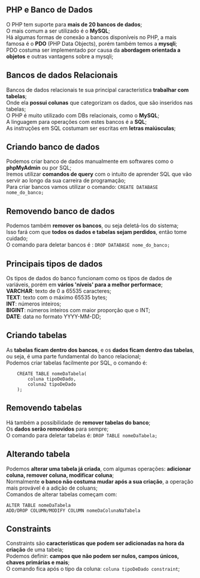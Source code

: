 ## PHP e Banco de Dados
O PHP tem suporte para **mais de 20 bancos de dados**;  
O mais comum a ser utilizado é o **MySQL**;  
Há algumas formas de conexão a bancos disponíveis no PHP, a mais famosa é o **PDO** (PHP Data Objects), porém também temos a **mysqli**;  
PDO costuma ser implementado por causa da **abordagem orientada a objetos** e outras vantagens sobre a mysqli;  

## Bancos de dados Relacionais
Bancos de dados relacionais te sua principal característica **trabalhar com tabelas**;  
Onde ela **possui colunas** que categorizam os dados, que são inseridos nas tabelas;  
O PHP é muito utilizado com DBs relacionais, como o **MySQL**;    
A linguagem para operações com estes bancos é a **SQL**;  
As instruções em SQL costumam ser escritas em **letras maiúsculas**;  

## Criando banco de dados
Podemos criar banco de dados manualmente em softwares como o **phpMyAdmin** ou por SQL;  
Iremos utilizar **comandos de query** com  o intuito de aprender SQL que vão servir ao longo da sua carreira de programação;  
Para criar bancos vamos utilizar o comando: ``` CREATE DATABASE nome_do_banco; ```  

## Removendo banco de dados
Podemos também **remover os bancos**, ou seja deletá-los do sistema;  
Isso fará com que **todos os dados e tabelas sejam perdidos**, então tome cuidado;  
O comando para deletar bancos é : ``` DROP DATABASE nome_do_banco; ```  

## Principais tipos de dados
Os tipos de dados do banco funcionam como os tipos de dados de variáveis, porém em **vários 'níveis' para a melhor performace**;  
**VARCHAR**: texto de 0 a 65535 caracteres;  
**TEXT**: texto com o máximo 65535 bytes;  
**INT**: números inteiros;  
**BIGINT**: números inteiros com maior proporção que o INT;  
**DATE**: data no formato YYYY-MM-DD;  

## Criando tabelas
As **tabelas ficam dentro dos bancos**, e os **dados ficam dentro das tabelas**, ou seja, é uma parte fundamental do banco relacional;  
Podemos criar tabelas facilmente por SQL, o comando é: 
```
    CREATE TABLE nomeDaTabela(
        coluna tipoDeDado,
        coluna2 tipoDeDado
    );
```

## Removendo tabelas
Há também a possibilidade de **remover tabelas do banco**;  
Os **dados serão removidos** para sempre;  
O comando para deletar tabelas é: ``` DROP TABLE nomeDaTabela; ```  

## Alterando tabela
Podemos **alterar uma tabela já criada**, com algumas operações: **adicionar coluna, remover coluna, modificar coluna**;  
Normalmente **o banco não costuma mudar após a sua criação**, a operação mais provável é a adição de coluans;  
Comandos de alterar tabelas começam com:  
```
ALTER TABLE nomeDaTabela
ADD/DROP COLUMN/MODIFY COLUMN nomeDaColunaNaTabela
```

## Constraints
Constraints são **características que podem ser adicionadas na hora da criação** de uma tabela;  
Podemos definir: **campos que não podem ser nulos, campos únicos, chaves primárias e mais**;  
O comando fica após o tipo da coluna: ``` coluna tipoDeDado constraint ```;  